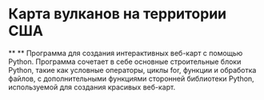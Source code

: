 # Карта вулканов на территории США
** ** Программа для создания интерактивных веб-карт с помощью Python. Программа сочетает в себе основные строительные блоки Python, такие как условные операторы, циклы for, функции и обработка файлов, с дополнительными функциями сторонней библиотеки Python, используемой для создания красивых веб-карт.
